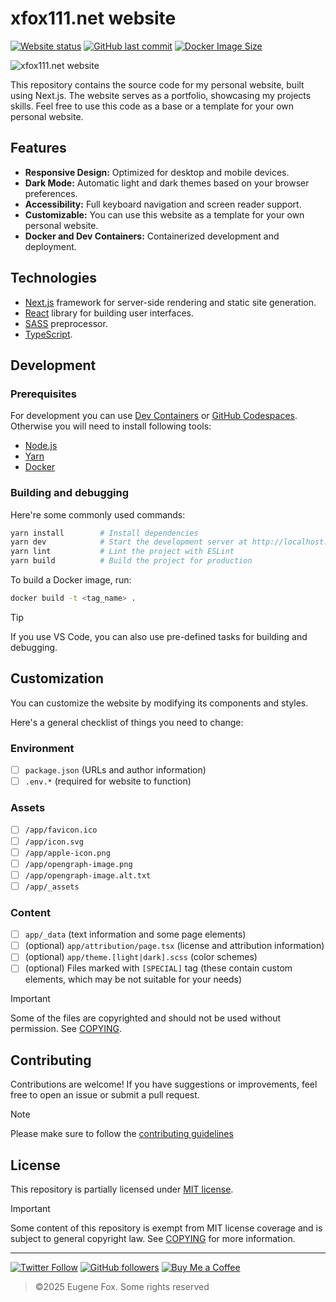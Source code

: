 # xfox111.net website

[![Website status](https://img.shields.io/website?url=http%3A//xfox111.net/)](https://xfox111.net)
[![GitHub last commit](https://img.shields.io/github/last-commit/xfox111/my-website?label=Last+update)](https://github.com/XFox111/my-website/commits/main)
[![Docker Image Size](https://img.shields.io/docker/image-size/xfox111/my-website?logo=docker&logoColor=white)](https://hub.docker.com/r/xfox111/my-website/)

<picture>
	<source media="(prefers-color-scheme: dark)" srcset="https://cdn.xfox111.net/personal/website-dark.webp">
	<source media="(prefers-color-scheme: light)" srcset="https://cdn.xfox111.net/personal/website-light.webp">
	<img alt="xfox111.net website">
</picture>

This repository contains the source code for my personal website, built using Next.js. The website serves as a portfolio, showcasing my projects skills. Feel free to use this code as a base or a template for your own personal website.

## Features

- **Responsive Design:** Optimized for desktop and mobile devices.
- **Dark Mode:** Automatic light and dark themes based on your browser preferences.
- **Accessibility:** Full keyboard navigation and screen reader support.
- **Customizable:** You can use this website as a template for your own personal website.
- **Docker and Dev Containers:** Containerized development and deployment.

## Technologies

- [Next.js](https://nextjs.org/) framework for server-side rendering and static site generation.
- [React](https://reactjs.org/) library for building user interfaces.
- [SASS](https://sass-lang.com/) preprocessor.
- [TypeScript](https://www.typescriptlang.org/).

## Development

### Prerequisites

For development you can use [Dev Containers](https://devcontainers.io/) or [GitHub Codespaces](https://github.com/features/codespaces). Otherwise you will need to install following tools:
- [Node.js](https://nodejs.org/en/)
- [Yarn](https://yarnpkg.com/)
- [Docker](https://www.docker.com/)


### Building and debugging

Here're some commonly used commands:
```bash
yarn install		# Install dependencies
yarn dev			# Start the development server at http://localhost:3000
yarn lint			# Lint the project with ESLint
yarn build			# Build the project for production
```

To build a Docker image, run:

```bash
docker build -t <tag_name> .
```

> [!TIP]
> If you use VS Code, you can also use pre-defined tasks for building and debugging.

## Customization
You can customize the website by modifying its components and styles.

Here's a general checklist of things you need to change:

### Environment
- [ ] `package.json` (URLs and author information)
- [ ] `.env.*` (required for website to function)

### Assets
- [ ] `/app/favicon.ico`
- [ ] `/app/icon.svg`
- [ ] `/app/apple-icon.png`
- [ ] `/app/opengraph-image.png`
- [ ] `/app/opengraph-image.alt.txt`
- [ ] `/app/_assets`

### Content
- [ ] `app/_data` (text information and some page elements)
- [ ] (optional) `app/attribution/page.tsx` (license and attribution information)
- [ ] (optional) `app/theme.[light|dark].scss` (color schemes)
- [ ] (optional) Files marked with `[SPECIAL]` tag (these contain custom elements, which may be not suitable for your needs)

> [!IMPORTANT]
> Some of the files are copyrighted and should not be used without permission. See [COPYING](/COPYING).

## Contributing
Contributions are welcome! If you have suggestions or improvements, feel free to open an issue or submit a pull request.

> [!NOTE]
> Please make sure to follow the [contributing guidelines](/CONTRIBUTING.md)

## License

This repository is partially licensed under [MIT license](/LICENSE).

> [!IMPORTANT]
> Some content of this repository is exempt from MIT license coverage and is subject to general copyright law. See [COPYING](/COPYING) for more information.

---

[![Twitter Follow](https://img.shields.io/twitter/follow/xfox111?style=social)](https://twitter.com/xfox111)
[![GitHub followers](https://img.shields.io/github/followers/xfox111?label=Follow%20@xfox111&style=social)](https://github.com/xfox111)
[![Buy Me a Coffee](https://img.shields.io/badge/Buy%20Me%20a%20Coffee-%40xfox111-orange)](https://buymeacoffee.com/xfox111)

> ©2025 Eugene Fox. Some rights reserved
